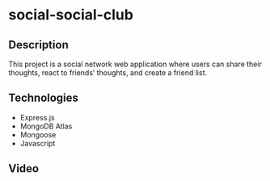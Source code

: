 # social-social-club

## Description
This project is a social network web application where users can share their thoughts, react to friends’ thoughts, and create a friend list. 

## Technologies
- Express.js
- MongoDB Atlas
- Mongoose
- Javascript

## Video